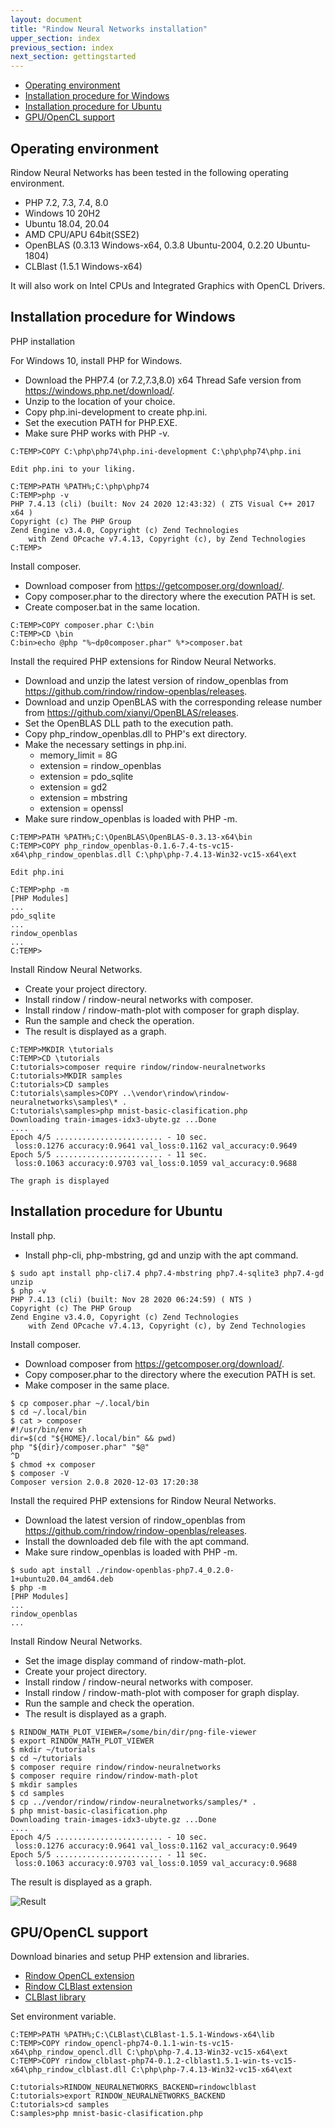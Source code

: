 ```yaml
---
layout: document
title: "Rindow Neural Networks installation"
upper_section: index
previous_section: index
next_section: gettingstarted
---
```


- [Operating environment](#operating-environment)
- [Installation procedure for Windows](#installation-procedure-for-windows)
- [Installation procedure for Ubuntu](#installation-procedure-for-ubuntu)
- [GPU/OpenCL support](#gpuopencl-support)

Operating environment
---------------------
Rindow Neural Networks has been tested in the following operating environment.

- PHP 7.2, 7.3, 7.4, 8.0
- Windows 10 20H2
- Ubuntu 18.04, 20.04
- AMD CPU/APU 64bit(SSE2)
- OpenBLAS (0.3.13 Windows-x64, 0.3.8 Ubuntu-2004, 0.2.20 Ubuntu-1804)
- CLBlast  (1.5.1 Windows-x64)

It will also work on Intel CPUs and Integrated Graphics with OpenCL Drivers.

Installation procedure for Windows
----------------------------------
PHP installation

For Windows 10, install PHP for Windows.

+ Download the PHP7.4 (or 7.2,7.3,8.0) x64 Thread Safe version from https://windows.php.net/download/.
+ Unzip to the location of your choice.
+ Copy php.ini-development to create php.ini.
+ Set the execution PATH for PHP.EXE.
+ Make sure PHP works with PHP -v.

```shell
C:TEMP>COPY C:\php\php74\php.ini-development C:\php\php74\php.ini

Edit php.ini to your liking.

C:TEMP>PATH %PATH%;C:\php\php74
C:TEMP>php -v
PHP 7.4.13 (cli) (built: Nov 24 2020 12:43:32) ( ZTS Visual C++ 2017 x64 )
Copyright (c) The PHP Group
Zend Engine v3.4.0, Copyright (c) Zend Technologies
    with Zend OPcache v7.4.13, Copyright (c), by Zend Technologies
C:TEMP>
```

Install composer.

+ Download composer from https://getcomposer.org/download/.
+ Copy composer.phar to the directory where the execution PATH is set.
+ Create composer.bat in the same location.

```shell
C:TEMP>COPY composer.phar C:\bin
C:TEMP>CD \bin
C:bin>echo @php "%~dp0composer.phar" %*>composer.bat
```

Install the required PHP extensions for Rindow Neural Networks.

+ Download and unzip the latest version of rindow_openblas from https://github.com/rindow/rindow-openblas/releases.
+ Download and unzip OpenBLAS with the corresponding release number from https://github.com/xianyi/OpenBLAS/releases.
+ Set the OpenBLAS DLL path to the execution path.
+ Copy php_rindow_openblas.dll to PHP's ext directory.
+ Make the necessary settings in php.ini.
     - memory_limit = 8G
     - extension = rindow_openblas
     - extension = pdo_sqlite
     - extension = gd2
     - extension = mbstring
     - extension = openssl
+ Make sure rindow_openblas is loaded with PHP -m.

```shell
C:TEMP>PATH %PATH%;C:\OpenBLAS\OpenBLAS-0.3.13-x64\bin
C:TEMP>COPY php_rindow_openblas-0.1.6-7.4-ts-vc15-x64\php_rindow_openblas.dll C:\php\php-7.4.13-Win32-vc15-x64\ext

Edit php.ini

C:TEMP>php -m
[PHP Modules]
...
pdo_sqlite
...
rindow_openblas
...
C:TEMP>
```

Install Rindow Neural Networks.

+ Create your project directory.
+ Install rindow / rindow-neural networks with composer.
+ Install rindow / rindow-math-plot with composer for graph display.
+ Run the sample and check the operation.
+ The result is displayed as a graph.

```shell
C:TEMP>MKDIR \tutorials
C:TEMP>CD \tutorials
C:tutorials>composer require rindow/rindow-neuralnetworks
C:tutorials>MKDIR samples
C:tutorials>CD samples
C:tutorials\samples>COPY ..\vendor\rindow\rindow-neuralnetworks\samples\* .
C:tutorials\samples>php mnist-basic-clasification.php
Downloading train-images-idx3-ubyte.gz ...Done
....
Epoch 4/5 ........................ - 10 sec.
 loss:0.1276 accuracy:0.9641 val_loss:0.1162 val_accuracy:0.9649
Epoch 5/5 ........................ - 11 sec.
 loss:0.1063 accuracy:0.9703 val_loss:0.1059 val_accuracy:0.9688

The graph is displayed
```

Installation procedure for Ubuntu
---------------------------------

Install php.

+ Install php-cli, php-mbstring, gd and unzip with the apt command.

```shell
$ sudo apt install php-cli7.4 php7.4-mbstring php7.4-sqlite3 php7.4-gd unzip
$ php -v
PHP 7.4.13 (cli) (built: Nov 28 2020 06:24:59) ( NTS )
Copyright (c) The PHP Group
Zend Engine v3.4.0, Copyright (c) Zend Technologies
    with Zend OPcache v7.4.13, Copyright (c), by Zend Technologies
```

Install composer.

+ Download composer from https://getcomposer.org/download/.
+ Copy composer.phar to the directory where the execution PATH is set.
+ Make composer in the same place.

```shell
$ cp composer.phar ~/.local/bin
$ cd ~/.local/bin
$ cat > composer
#!/usr/bin/env sh
dir=$(cd "${HOME}/.local/bin" && pwd)
php "${dir}/composer.phar" "$@"
^D
$ chmod +x composer
$ composer -V
Composer version 2.0.8 2020-12-03 17:20:38
```

Install the required PHP extensions for Rindow Neural Networks.

+ Download the latest version of rindow_openblas from https://github.com/rindow/rindow-openblas/releases.
+ Install the downloaded deb file with the apt command.
+ Make sure rindow_openblas is loaded with PHP -m.

```shell
$ sudo apt install ./rindow-openblas-php7.4_0.2.0-1+ubuntu20.04_amd64.deb
$ php -m
[PHP Modules]
...
rindow_openblas
...
```

Install Rindow Neural Networks.

+ Set the image display command of rindow-math-plot.
+ Create your project directory.
+ Install rindow / rindow-neural networks with composer.
+ Install rindow / rindow-math-plot with composer for graph display.
+ Run the sample and check the operation.
+ The result is displayed as a graph.

```shell
$ RINDOW_MATH_PLOT_VIEWER=/some/bin/dir/png-file-viewer
$ export RINDOW_MATH_PLOT_VIEWER
$ mkdir ~/tutorials
$ cd ~/tutorials
$ composer require rindow/rindow-neuralnetworks
$ composer require rindow/rindow-math-plot
$ mkdir samples
$ cd samples
$ cp ../vendor/rindow/rindow-neuralnetworks/samples/* .
$ php mnist-basic-clasification.php
Downloading train-images-idx3-ubyte.gz ...Done
....
Epoch 4/5 ........................ - 10 sec.
 loss:0.1276 accuracy:0.9641 val_loss:0.1162 val_accuracy:0.9649
Epoch 5/5 ........................ - 11 sec.
 loss:0.1063 accuracy:0.9703 val_loss:0.1059 val_accuracy:0.9688
```
The result is displayed as a graph.

![Result](images/gettingstarted-result.png)


GPU/OpenCL support
------------------

Download binaries and setup PHP extension and libraries.

- [Rindow OpenCL extension](https://github.com/rindow/rindow-opencl/releases)
- [Rindow CLBlast extension](https://github.com/rindow/rindow-clblast/releases)
- [CLBlast library](https://github.com/CNugteren/CLBlast/releases)

Set environment variable.

```shell
C:TEMP>PATH %PATH%;C:\CLBlast\CLBlast-1.5.1-Windows-x64\lib
C:TEMP>COPY rindow_opencl-php74-0.1.1-win-ts-vc15-x64\php_rindow_opencl.dll C:\php\php-7.4.13-Win32-vc15-x64\ext
C:TEMP>COPY rindow_clblast-php74-0.1.2-clblast1.5.1-win-ts-vc15-x64\php_rindow_clblast.dll C:\php\php-7.4.13-Win32-vc15-x64\ext

C:tutorials>RINDOW_NEURALNETWORKS_BACKEND=rindowclblast
C:tutorials>export RINDOW_NEURALNETWORKS_BACKEND
C:tutorials>cd samples
C:samples>php mnist-basic-clasification.php
```
